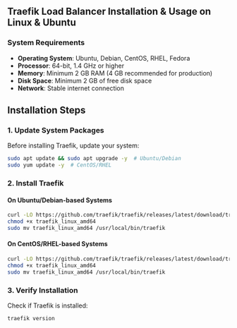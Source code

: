 ## Traefik Load Balancer Installation & Usage on Linux & Ubuntu

### **System Requirements**

- **Operating System**: Ubuntu, Debian, CentOS, RHEL, Fedora
- **Processor**: 64-bit, 1.4 GHz or higher
- **Memory**: Minimum 2 GB RAM (4 GB recommended for production)
- **Disk Space**: Minimum 2 GB of free disk space
- **Network**: Stable internet connection

## **Installation Steps**

### **1. Update System Packages**
Before installing Traefik, update your system:

```bash
sudo apt update && sudo apt upgrade -y  # Ubuntu/Debian
sudo yum update -y  # CentOS/RHEL
```

### **2. Install Traefik**
#### **On Ubuntu/Debian-based Systems**
```bash
curl -LO https://github.com/traefik/traefik/releases/latest/download/traefik_linux_amd64
chmod +x traefik_linux_amd64
sudo mv traefik_linux_amd64 /usr/local/bin/traefik
```

#### **On CentOS/RHEL-based Systems**
```bash
curl -LO https://github.com/traefik/traefik/releases/latest/download/traefik_linux_amd64
chmod +x traefik_linux_amd64
sudo mv traefik_linux_amd64 /usr/local/bin/traefik
```

### **3. Verify Installation**
Check if Traefik is installed:
```bash
traefik version
```